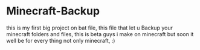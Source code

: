 # Minecraft-Backup
this is my first big project on bat file, this file that let u Backup your minecraft folders and files, this is beta guys i make on minecraft but soon it well be for every thing not only minecraft, :)

